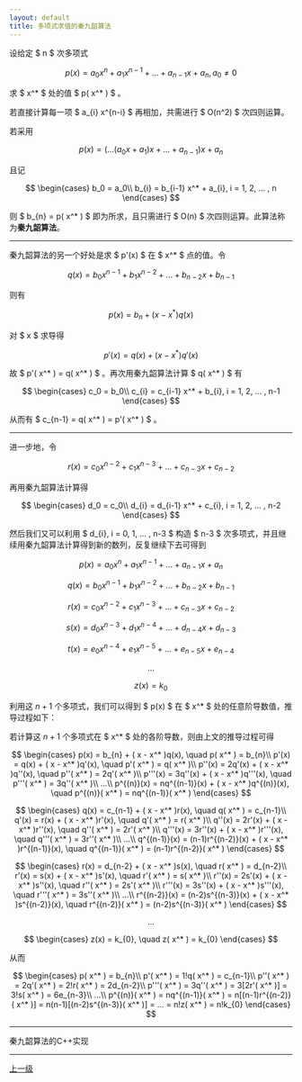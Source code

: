 ```yaml
---
layout: default
title: 多项式求值的秦九韶算法
---
```


设给定 $ n $ 次多项式

$$ p(x) = a_{0} x^{n} + a_{1} x^{n-1} + ... + a_{n-1} x + a_{n}, a_0 \neq 0 $$

求 $ x^* $ 处的值 $ p( x^* ) $ 。

若直接计算每一项 $ a_{i} x^{n-i} $ 再相加，共需进行 $ O(n^2) $ 次四则运算。

若采用

$$ p(x) = (...(a_{0} x + a_{1})x + ... + a_{n-1})x + a_{n} $$

且记

$$
    \begin{cases}
        b_0 = a_0\\
        b_{i} = b_{i-1} x^* + a_{i}, i = 1, 2, ... , n
    \end{cases}
$$

则 $ b_{n} = p( x^* ) $ 即为所求，且只需进行 $ O(n) $ 次四则运算。此算法称为**秦九韶算法**。
* * *
秦九韶算法的另一个好处是求 $ p'(x) $ 在 $ x^* $ 点的值。令

$$ q(x) = b_{0} x^{n-1} + b_{1} x^{n-2} + ... + b_{n-2} x + b_{n-1} $$

则有

$$ p(x) = b_{n} + ( x - x^* )q(x) $$

对 $ x $ 求导得

$$ p'(x) = q(x) + ( x - x^* )q'(x) $$

故 $ p'( x^* ) = q( x^* ) $ 。再次用秦九韶算法计算 $ q( x^* ) $ 有

$$
    \begin{cases}
        c_0 = b_0\\
        c_{i} = c_{i-1} x^* + b_{i}, i = 1, 2, ... , n-1
    \end{cases}
$$

从而有 $ c_{n-1} = q( x^* ) = p'( x^* ) $ 。
* * *
进一步地，令

$$ r(x) = c_{0} x^{n-2} + c_{1} x^{n-3} + ... + c_{n-3} x + c_{n-2} $$

再用秦九韶算法计算得

$$
    \begin{cases}
        d_0 = c_0\\
        d_{i} = d_{i-1} x^* + c_{i}, i = 1, 2, ... , n-2
    \end{cases}
$$

然后我们又可以利用 $ d_{i}, i = 0, 1, ... , n-3 $ 构造 $ n-3 $ 次多项式，并且继续用秦九韶算法计算得到新的数列，反复继续下去可得到

$$ p(x) = a_{0} x^{n} + a_{1} x^{n-1} + ... + a_{n-1} x + a_{n} $$

$$ q(x) = b_{0} x^{n-1} + b_{1} x^{n-2} + ... + b_{n-2} x + b_{n-1} $$

$$ r(x) = c_{0} x^{n-2} + c_{1} x^{n-3} + ... + c_{n-3} x + c_{n-2} $$

$$ s(x) = d_{0} x^{n-3} + d_{1} x^{n-4} + ... + d_{n-4} x + d_{n-3} $$

$$ t(x) = e_{0} x^{n-4} + e_{1} x^{n-5} + ... + e_{n-5} x + e_{n-4} $$

$$ ... $$

$$ z(x) = k_{0} $$

利用这 $n+1$ 个多项式，我们可以得到 $ p(x) $ 在 $ x^* $ 处的任意阶导数值，推导过程如下： 

若计算这 $n+1$ 个多项式在 $ x^* $ 处的各阶导数，则由上文的推导过程可得

$$
    \begin{cases}
        p(x) = b_{n} + ( x - x^* )q(x), \quad p( x^* ) = b_{n}\\
        p'(x) = q(x) + ( x - x^* )q'(x), \quad p'( x^* ) = q( x^* )\\
        p''(x) = 2q'(x) + ( x - x^* )q''(x), \quad p''( x^* ) = 2q'( x^* )\\
        p'''(x) = 3q''(x) + ( x - x^* )q'''(x), \quad p'''( x^* ) = 3q''( x^* )\\
        ...\\
        p^{(n)}(x) = nq^{(n-1)}(x) + ( x - x^* )q^{(n)}(x), \quad p^{(n)}( x^* ) = nq^{(n-1)}( x^* )
    \end{cases}
$$

$$
    \begin{cases}
        q(x) = c_{n-1} + ( x - x^* )r(x), \quad q( x^* ) = c_{n-1}\\
        q'(x) = r(x) + ( x - x^* )r'(x), \quad q'( x^* ) = r( x^* )\\
        q''(x) = 2r'(x) + ( x - x^* )r''(x), \quad q''( x^* ) = 2r'( x^* )\\
        q'''(x) = 3r''(x) + ( x - x^* )r'''(x), \quad q'''( x^* ) = 3r''( x^* )\\
        ...\\
        q^{(n-1)}(x) = (n-1)r^{(n-2)}(x) + ( x - x^* )r^{(n-1)}(x), \quad q^{(n-1)}( x^* ) = (n-1)r^{(n-2)}( x^* )
    \end{cases}
$$

$$
    \begin{cases}
        r(x) = d_{n-2} + ( x - x^* )s(x), \quad r( x^* ) = d_{n-2}\\
        r'(x) = s(x) + ( x - x^* )s'(x), \quad r'( x^* ) = s( x^* )\\
        r''(x) = 2s'(x) + ( x - x^* )s''(x), \quad r''( x^* ) = 2s'( x^* )\\
        r'''(x) = 3s''(x) + ( x - x^* )s'''(x), \quad r'''( x^* ) = 3s''( x^* )\\
        ...\\
        r^{(n-2)}(x) = (n-2)s^{(n-3)}(x) + ( x - x^* )s^{(n-2)}(x), \quad r^{(n-2)}( x^* ) = (n-2)s^{(n-3)}( x^* )
    \end{cases}
$$

$$ ... $$

$$
    \begin{cases}
        z(x) = k_{0}, \quad z( x^* ) = k_{0}
    \end{cases}
$$

从而

$$
    \begin{cases}
        p( x^* ) = b_{n}\\
        p'( x^* ) = 1!q( x^* ) = c_{n-1}\\
        p''( x^* ) = 2q'( x^* ) = 2!r( x^* ) = 2d_{n-2}\\
        p'''( x^* ) = 3q''( x^* ) = 3[2r'( x^* )] = 3!s( x^* ) = 6e_{n-3}\\
        ...\\
        p^{(n)}( x^* ) = nq^{(n-1)}( x^* ) = n[(n-1)r^{(n-2)}( x^* )] = n(n-1)[(n-2)s^{(n-3)}( x^* )] = ... = n!z( x^* ) = n!k_{0}
    \end{cases}
$$

* * *
秦九韶算法的C++实现


* * *

[上一级](./../index.html)
